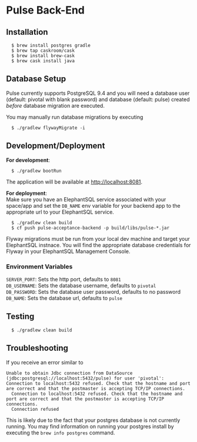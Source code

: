 # Pulse Back-End

## Installation
```
  $ brew install postgres gradle
  $ brew tap caskroom/cask
  $ brew install brew-cask
  $ brew cask install java
```

## Database Setup
Pulse currently supports PostgreSQL 9.4 and you will need a database user (default: pivotal with blank password) and database (default: pulse) created *before* database migration
are executed.

You may manually run database migrations by executing
```
  $ ./gradlew flywayMigrate -i
```

## Development/Deployment

**For development**:
```
  $ ./gradlew bootRun
```
The application will be available at [http://localhost:8081](http://localhost:8081).

**For deployment**:  
Make sure you have an ElephantSQL service associated with your space/app and set the `DB_NAME` env variable for your
backend app to the appropriate url to your ElephantSQL service.  
```
  $ ./gradlew clean build
  $ cf push pulse-acceptance-backend -p build/libs/pulse-*.jar
```
Flyway migrations must be run from your local dev machine and target your ElephantSQL instnace. You will find the appropriate database credentials for Flyway in your ElephantSQL Management Console.  

### Environment Variables
`SERVER_PORT`: Sets the http port, defaults to `8081`  
`DB_USERNAME`: Sets the database username, defaults to `pivotal`  
`DB_PASSWORD`: Sets the database user password, defaults to no password  
`DB_NAME`: Sets the database url, defaults to `pulse`  

## Testing
```
  $ ./gradlew clean build
```
## Troubleshooting
If you receive an error similar to  
```
Unable to obtain Jdbc connection from DataSource (jdbc:postgresql://localhost:5432/pulse) for user 'pivotal': Connection to localhost:5432 refused. Check that the hostname and port are correct and that the postmaster is accepting TCP/IP connections.
  Connection to localhost:5432 refused. Check that the hostname and port are correct and that the postmaster is accepting TCP/IP connections.
  Connection refused
  ```
  This is likely due to the fact that your postgres database is not currently running. You may find information on
  running your postgres install by executing the `brew info postgres` command.  
